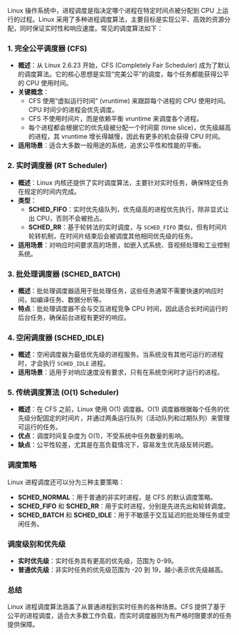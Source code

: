Linux 操作系统中，进程调度是指决定哪个进程在特定时间点被分配到 CPU 上运行的过程。Linux 采用了多种进程调度算法，主要目标是实现公平、高效的资源分配，同时保证实时性和响应速度。常见的调度算法如下：

### 1. **完全公平调度器 (CFS)**

- **概述**：从 Linux 2.6.23 开始，CFS (Completely Fair Scheduler) 成为了默认的调度算法。它的核心思想是实现“完美公平”的调度，每个任务都能获得公平的 CPU 使用时间。
- **关键概念**：
  - CFS 使用“虚拟运行时间” (vruntime) 来跟踪每个进程的 CPU 使用时间。CPU 时间少的进程会优先调度。
  - CFS 不使用时间片，而是依赖平衡 vruntime 来调度各个进程。
  - 每个进程都会根据它的优先级被分配一个时间窗 (time slice)，优先级越高的进程，其 vruntime 增长得越慢，因此有更多的机会获得 CPU 时间。
- **适用场景**：适合大多数一般用途的系统，追求公平性和性能的平衡。

### 2. **实时调度器 (RT Scheduler)**

- **概述**：Linux 内核还提供了实时调度算法，主要针对实时任务，确保特定任务在规定的时间内完成。
- **类型**：
  - **SCHED_FIFO**：实时优先级队列，优先级高的进程优先执行，除非显式让出 CPU，否则不会被抢占。
  - **SCHED_RR**：基于轮转法的实时调度，与 `SCHED_FIFO` 类似，但有时间片轮转机制，在时间片结束后会被调度其他相同优先级的任务。
- **适用场景**：对响应时间要求高的场景，如嵌入式系统、音视频处理和工业控制系统。

### 3. **批处理调度器 (SCHED_BATCH)**

- **概述**：批处理调度器适用于批处理任务，这些任务通常不需要快速的响应时间，如编译任务、数据分析等。
- **特点**：批处理调度器不会与交互进程竞争 CPU 时间，因此适合长时间运行的后台任务，确保前台进程有更好的响应。

### 4. **空闲调度器 (SCHED_IDLE)**

- **概述**：空闲调度器为最低优先级的进程服务。当系统没有其他可运行的进程时，才会执行 `SCHED_IDLE` 进程。
- **适用场景**：适用于对响应速度没有要求，只有在系统空闲时才运行的进程。

### 5. **传统调度算法 (O(1) Scheduler)**

- **概述**：在 CFS 之前，Linux 使用 O(1) 调度器。O(1) 调度器根据每个任务的优先级分配固定的时间片，并通过两条运行队列（活动队列和过期队列）来管理可运行的任务。
- **优点**：调度时间复杂度为 O(1)，不受系统中任务数量的影响。
- **缺点**：公平性较差，尤其是在高负载情况下，容易发生优先级反转问题。

### 调度策略

Linux 进程调度还可以分为三种主要策略：

- **SCHED_NORMAL**：用于普通的非实时进程，是 CFS 的默认调度策略。
- **SCHED_FIFO** 和 **SCHED_RR**：用于实时进程，分别是先进先出和轮转调度。
- **SCHED_BATCH** 和 **SCHED_IDLE**：用于不敏感于交互延迟的批处理任务或空闲任务。

### 调度级别和优先级

- **实时优先级**：实时任务具有更高的优先级，范围为 0-99。
- **普通优先级**：非实时任务的优先级范围为 -20 到 19，越小表示优先级越高。

### 总结

Linux 进程调度算法涵盖了从普通进程到实时任务的各种场景。CFS 提供了基于公平的进程调度，适合大多数工作负载，而实时调度器则为有严格时限要求的任务提供保障。